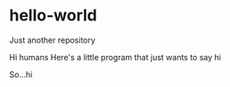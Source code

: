 # hello-world
Just another repository

Hi humans
Here's a little program that just wants to say hi

So...hi
